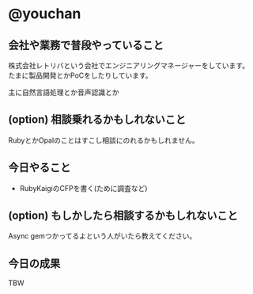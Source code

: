 # @youchan

## 会社や業務で普段やっていること

株式会社レトリバという会社でエンジニアリングマネージャーをしています。  
たまに製品開発とかPoCをしたりしています。

主に自然言語処理とか音声認識とか

## (option) 相談乗れるかもしれないこと

RubyとかOpalのことはすこし相談にのれるかもしれません。

## 今日やること

* RubyKaigiのCFPを書く(ために調査など)

## (option) もしかしたら相談するかもしれないこと

Async gemつかってるよという人がいたら教えてください。

## 今日の成果

TBW
